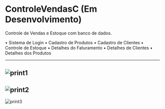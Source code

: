 # ControleVendasC (Em Desenvolvimento)
Controle de Vendas e Estoque com banco de dados.


• Sistema de Login
• Cadastro de Produtos
• Cadastro de Clientes
• Controle de Estoque
• Detalhes do Faturamento
• Detalhes de Clientes
• Detalhes dos Produtos

----
![print1](https://user-images.githubusercontent.com/127695836/224855941-7ad9ef48-7a47-442f-8094-47d291a28a9b.png)
----
![print2](https://user-images.githubusercontent.com/127695836/224855947-3e402837-5d5c-46f7-bf0b-0b979f63300b.png)
----
![print3](https://user-images.githubusercontent.com/127695836/224855955-cb178cf0-013c-4b65-a012-a33fc7338f8c.png)
